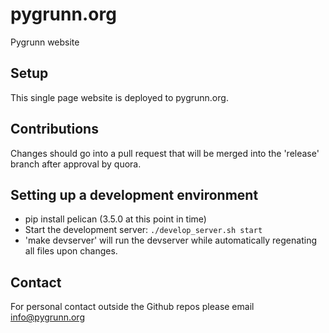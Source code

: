 pygrunn.org
===========

Pygrunn website


Setup
-----

This single page website is deployed to pygrunn.org.


Contributions
-------------

Changes should go into a pull request that will be merged into the 'release' branch after approval by quora.


Setting up a development environment
------------------------------------

* pip install pelican (3.5.0 at this point in time)
* Start the development server: `./develop_server.sh start`
* 'make devserver' will run the devserver while automatically regenating all files upon changes.


Contact
-------
For personal contact outside the Github repos please email info@pygrunn.org
